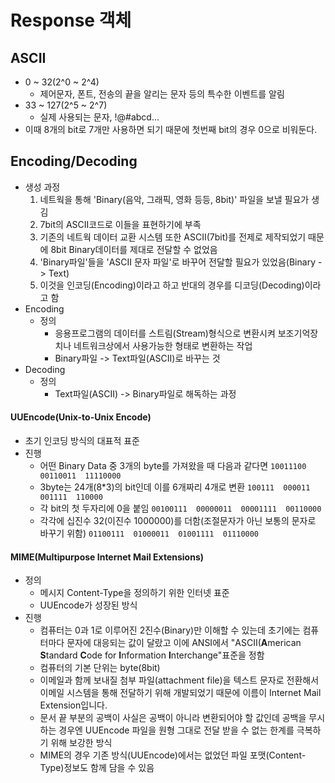 # Response 객체

## ASCII
 - 0 ~ 32(2^0 ~ 2^4)
 	 - 제어문자, 폰트, 전송의 끝을 알리는 문자 등의 특수한 이벤트를 알림
 - 33 ~ 127(2^5 ~ 2^7)
 	 - 실제 사용되는 문자, !@#abcd...
 - 이때 8개의 bit로 7개만 사용하면 되기 때문에 첫번째 bit의 경우 0으로 비워둔다.

## Encoding/Decoding
 - 생성 과정
	1. 네트웍을 통해 'Binary(음악, 그래픽, 영화 등등, 8bit)' 파일을 보낼 필요가 생김
	2. 7bit의 ASCII코드로 이들을 표현하기에 부족
	3. 기존의 네트웍 데이터 교환 시스템 또한 ASCII(7bit)를 전제로 제작되었기 때문에 8bit Binary데이터를 제대로 전달할 수 없었음
	4. 'Binary파일'들을 'ASCII 문자 파일'로 바꾸어 전달할 필요가 있었음(Binary -> Text)
	5. 이것을 인코딩(Encoding)이라고 하고 반대의 경우를 디코딩(Decoding)이라고 함
 - Encoding
 	 - 정의
 		 - 응용프로그램의 데이터를 스트림(Stream)형식으로 변환시켜 보조기억장치나 네트워크상에서 사용가능한 형태로 변환하는 작업
 		 - Binary파일 -> Text파일(ASCII)로 바꾸는 것
 - Decoding
 	 - 정의
 	 	 - Text파일(ASCII) -> Binary파일로 해독하는 과정

#### UUEncode(Unix-to-Unix Encode)
 - 초기 인코딩 방식의 대표적 표준
 - 진행
 	 - 어떤 Binary Data 중 3개의 byte를 가져왔을 때 다음과 같다면
		`10011100  00110011  11110000`
	 - 3byte는 24개(8\*3)의 bit인데 이를 6개짜리 4개로 변환
		`100111  000011  001111  110000`
 	 - 각 bit의 첫 두자리에 0을 붙임
		`00100111  00000011  00001111  00110000`
	 - 각각에 십진수 32(이진수 1000000)를 더함(조절문자가 아닌 보통의 문자로 바꾸기 위함)
		`01100111  01000011  01001111  01110000`

#### MIME(Multipurpose Internet Mail Extensions)
 - 정의
 	 - 메시지 Content-Type을 정의하기 위한 인터넷 표준
 	 - UUEncode가 성장된 방식
 - 진행
 	 - 컴퓨터는 0과 1로 이루어진 2진수(Binary)만 이해할 수 있는데 초기에는 컴퓨터마다 문자에 대응되는 값이 달랐고 이에 ANSI에서 "ASCII(**A**merican **S**tandard **C**ode for **I**nformation **I**nterchange"표준을 정함
 	 - 컴퓨터의 기본 단위는 byte(8bit)
 	 - 이메일과 함께 보내질 첨부 파일(attachment file)을 텍스트 문자로 전환해서 이메일 시스템을 통해 전달하기 위해 개발되었기 때문에 이름이 Internet Mail Extension입니다.
 	 - 문서 끝 부분의 공백이 사실은 공백이 아니라 변환되어야 할 값인데 공백을 무시하는 경우엔 UUEncode 파일을 원형 그대로 전달 받을 수 없는 한계를 극복하기 위해 보강한 방식
 	 - MIME의 경우 기존 방식(UUEncode)에서는 없었던 파일 포맷(Content-Type)정보도 함께  담을 수 있음